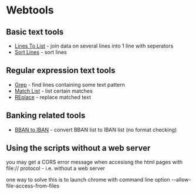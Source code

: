 # Webtools

## Basic text tools

- [Lines To List](webtools/lines2list.html) - join data on several lines into 1 line with seperators
- [Sort Lines](webtools/sort.html) - sort lines

## Regular expression text tools

- [Grep](webtools/grep.html) - find lines containing some text pattern
- [Match List](webtools/matchlist.html) - list certain matches
- [REplace](webtools/replace.html) - replace matched text

## Banking related tools

- [BBAN to IBAN](webtools/bban2iban.html) - convert BBAN list to IBAN list (no format checking)

## Using the scripts without a web server

you may get a CORS error message when accesisng the html pages with file:// protocol - i.e. without a web server

one way to solve this is to launch chrome with command line option --allow-file-access-from-files
